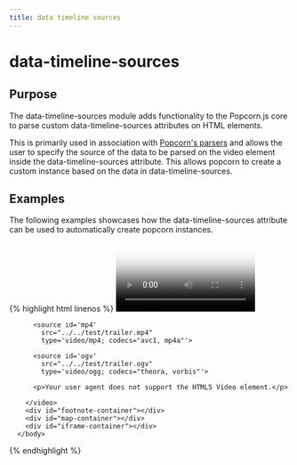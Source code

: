 ```yaml
---
title: data timeline sources
---
```

# data-timeline-sources #

## Purpose ##

The data-timeline-sources module adds functionality to the Popcorn.js core to parse custom data-timeline-sources attributes on HTML elements.

This is primarily used in association with [Popcorn's parsers](/popcorn-docs/parsers/) and allows the user to specify the source of the data to be parsed on the video element inside the data-timeline-sources attribute.  This allows popcorn to create a custom instance based on the data in data-timeline-sources.

## Examples ##

The following examples showcases how the data-timeline-sources attribute can be used to automatically create popcorn instances.

{% highlight html linenos %}
    <html>
      <head>
        <script src="popcorn-complete.js"></script>
      </head>
      <body>
        <video id="video" data-timeline-sources="data/data.json"
          controls
          width='250px'
          poster="../../test/poster.png">

          <source id='mp4'
            src="../../test/trailer.mp4"
            type='video/mp4; codecs="avc1, mp4a"'>

          <source id='ogv'
            src="../../test/trailer.ogv"
            type='video/ogg; codecs="theora, vorbis"'>

          <p>Your user agent does not support the HTML5 Video element.</p>

        </video>
        <div id="footnote-container"></div>
        <div id="map-container"></div>
        <div id="iframe-container"></div>
      </body>
   </html>
{% endhighlight %}
